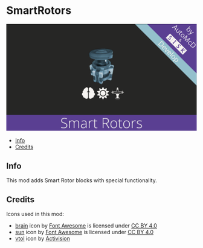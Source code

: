 # SmartRotors
![SmartRotors](./Mod/thumb.png)

* [Info](#info)
* [Credits](#credits)

## Info

This mod adds Smart Rotor blocks with special functionality.

## Credits

Icons used in this mod:
* [brain](https://fontawesome.com/icons/brain?style=solid) icon by [Font Awesome](https://fontawesome.com) is licensed under [CC BY 4.0](https://fontawesome.com/license/free)
* [sun](https://fontawesome.com/icons/sun?style=solid) icon by [Font Awesome](https://fontawesome.com) is licensed under [CC BY 4.0](https://fontawesome.com/license/free)
* [vtol](http://callofduty.wikia.com/wiki/File:VTOL_HUD_icon_BOII.png) icon by [Activision](https://fontawesome.com)
